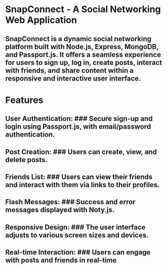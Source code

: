 # SnapConnect - A Social Networking Web Application
## SnapConnect is a dynamic social networking platform built with Node.js, Express, MongoDB, and Passport.js. It offers a seamless experience for users to sign up, log in, create posts, interact with friends, and share content within a responsive and interactive user interface.
# Features
## User Authentication: ### Secure sign-up and login using Passport.js, with email/password authentication.
## Post Creation: ### Users can create, view, and delete posts.
## Friends List: ### Users can view their friends and interact with them via links to their profiles.
## Flash Messages: ### Success and error messages displayed with Noty.js.
## Responsive Design: ### The user interface adjusts to various screen sizes and devices.
## Real-time Interaction: ### Users can engage with posts and friends in real-time
